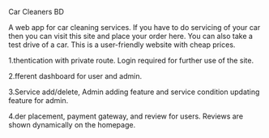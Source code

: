 Car Cleaners BD

A web app for car cleaning services. If you have to do servicing of your car then you can visit this site and place your order here. You can also take a test drive of a car. This is a user-friendly website with cheap prices. 

1.thentication with private route. Login required for further use of the site.

2.fferent dashboard for user and admin.

3.Service add/delete, Admin adding feature and service condition updating feature for admin.

4.der placement, payment gateway, and review for users. Reviews are shown dynamically on the homepage.

